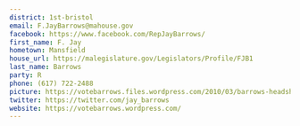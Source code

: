 ```yaml
---
district: 1st-bristol
email: F.JayBarrows@mahouse.gov
facebook: https://www.facebook.com/RepJayBarrows/
first_name: F. Jay
hometown: Mansfield
house_url: https://malegislature.gov/Legislators/Profile/FJB1
last_name: Barrows
party: R
phone: (617) 722-2488
picture: https://votebarrows.files.wordpress.com/2010/03/barrows-headshot.jpg
twitter: https://twitter.com/jay_barrows
website: https://votebarrows.wordpress.com/
---
```


